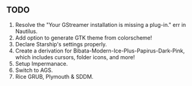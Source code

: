 ## TODO

1. Resolve the "Your GStreamer installation is missing a plug-in." err in Nautilus.
2. Add option to generate GTK theme from colorscheme!
3. Declare Starship's settings properly.
4. Create a derivation for Bibata-Modern-Ice-Plus-Papirus-Dark-Pink, which includes cursors, folder icons, and more!
5. Setup Impermanace.
6. Switch to AGS.
7. Rice GRUB, Plymouth & SDDM.
